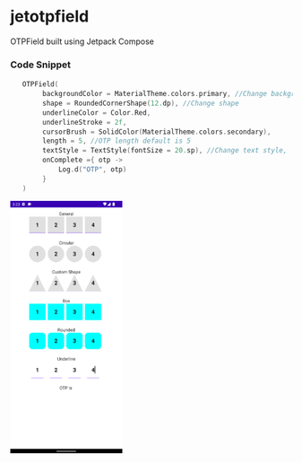 # jetotpfield

OTPField built using Jetpack Compose

### Code Snippet 

```kotlin
   OTPField(
        backgroundColor = MaterialTheme.colors.primary, //Change background color,
        shape = RoundedCornerShape(12.dp), //Change shape
        underlineColor = Color.Red,
        underlineStroke = 2f,
        cursorBrush = SolidColor(MaterialTheme.colors.secondary),
        length = 5, //OTP length default is 5
        textStyle = TextStyle(fontSize = 20.sp), //Change text style,
        onComplete ={ otp ->
            Log.d("OTP", otp)
        } 
   )
```


<img src="https://github.com/shmehdi01/jetotpfield/blob/main/scr.png" alt="Screenshot" width="200"/>
